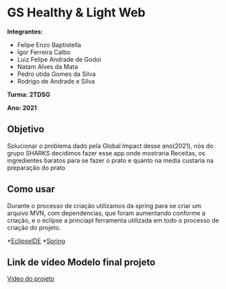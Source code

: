 # GS Healthy & Light Web

**Integrantes:** 

* Felipe Enzo Baptistella
* Igor Ferreira Calbo
* Luiz Felipe Andrade de Godoi
* Natam Alves da Mata
* Pedro utida Gomes da Silva
* Rodrigo de Andrade e Silva

**Turma: 2TDSG**

**Ano: 2021**

## Objetivo
Solucionar o problema dado pela Global Impact desse ano(2021), nós do grupo SHARKS decidimos fazer esse app onde mostraria Receitas, os ingredientes baratos para se fazer 
o prato e quanto na media custaria na preparação do prato

## Como usar 

Durante o processo de criação utilizamos da spring para se criar um arquivo MVN, com dependencias, que foram aumentando conforme a criação, e o eclipse a princiapl ferramenta
utilizada em todo o processo de criação do projeto.

*[EclipseIDE](https://www.eclipse.org/downloads/packages/release/mars/r/eclipse-ide-java-ee-developers)
*[Spring](https://start.spring.io)

## Link de vídeo Modelo final projeto

[Video do projeto](https://youtu.be/iZKIIHW5ae0)
